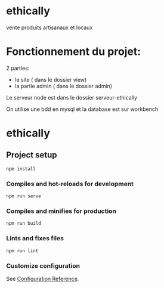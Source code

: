 # ethically
vente produits artisanaux et locaux

# Fonctionnement du projet:

2 parties:
- le site ( dans le dossier view)
- la partie admin ( dans le dossier admin)

Le serveur node est dans le dossier serveur-ethically

On utilise une bdd en mysql et la database est sur workbench

# ethically

## Project setup
```
npm install
```

### Compiles and hot-reloads for development
```
npm run serve
```

### Compiles and minifies for production
```
npm run build
```

### Lints and fixes files
```
npm run lint
```

### Customize configuration
See [Configuration Reference](https://cli.vuejs.org/config/).
